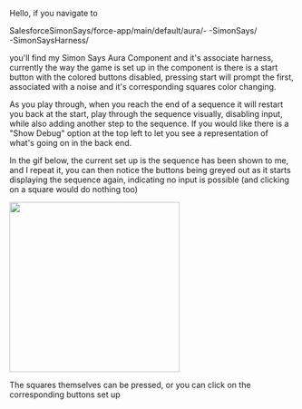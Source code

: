 Hello, if you navigate to

SalesforceSimonSays/force-app/main/default/aura/-
                                                -SimonSays/  
                                                -SimonSaysHarness/

you'll find my Simon Says Aura Component and it's associate harness, currently the way the game is set up in the component is there is a start button with the colored buttons disabled, pressing start will prompt the first, associated with a noise and it's corresponding squares color changing. 

As you play through, when you reach the end of a sequence it will restart you back at the start, play through the sequence visually, disabling input, while also adding another step to the sequence. If you would like there is a "Show Debug" option at the top left to let you see a representation of what's going on in the back end. 

In the gif below, the current set up is the sequence has been shown to me, and I repeat it, you can then notice the buttons being greyed out as it starts displaying the sequence again, indicating no input is possible (and clicking on a square would do nothing too)

<img src="https://gyazo.com/ca11ae376d3d6923619529681619a61f.gif" width="300">


The squares themselves can be pressed,
or you can click on the corresponding buttons set up
